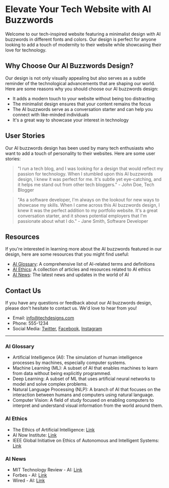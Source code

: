 <!--font:IBM Plex Sans-->

# Elevate Your Tech Website with AI Buzzwords

Welcome to our tech-inspired website featuring a minimalist design with AI buzzwords in different fonts and colors. Our design is perfect for anyone looking to add a touch of modernity to their website while showcasing their love for technology.

## Why Choose Our AI Buzzwords Design?

Our design is not only visually appealing but also serves as a subtle reminder of the technological advancements that are shaping our world. Here are some reasons why you should choose our AI buzzwords design:

- It adds a modern touch to your website without being too distracting
- The minimalist design ensures that your content remains the focus
- The AI buzzwords serve as a conversation starter and can help you connect with like-minded individuals
- It's a great way to showcase your interest in technology

## User Stories

Our AI buzzwords design has been used by many tech enthusiasts who want to add a touch of personality to their websites. Here are some user stories:

> "I run a tech blog, and I was looking for a design that would reflect my passion for technology. When I stumbled upon this AI buzzwords design, I knew it was perfect for me. It's subtle yet eye-catching, and it helps me stand out from other tech bloggers." - John Doe, Tech Blogger

> "As a software developer, I'm always on the lookout for new ways to showcase my skills. When I came across this AI buzzwords design, I knew it was the perfect addition to my portfolio website. It's a great conversation starter, and it shows potential employers that I'm passionate about what I do." - Jane Smith, Software Developer

## Resources

If you're interested in learning more about the AI buzzwords featured in our design, here are some resources that you might find useful:

- [AI Glossary](#ai-glossary): A comprehensive list of AI-related terms and definitions
- [AI Ethics](#ai-ethics): A collection of articles and resources related to AI ethics
- [AI News](#ai-news): The latest news and updates in the world of AI

## Contact Us

If you have any questions or feedback about our AI buzzwords design, please don't hesitate to contact us. We'd love to hear from you!

- Email: info@techdesigns.com
- Phone: 555-1234
- Social Media: [Twitter](#), [Facebook](#), [Instagram](#)

---

### AI Glossary

- Artificial Intelligence (AI): The simulation of human intelligence processes by machines, especially computer systems.
- Machine Learning (ML): A subset of AI that enables machines to learn from data without being explicitly programmed.
- Deep Learning: A subset of ML that uses artificial neural networks to model and solve complex problems.
- Natural Language Processing (NLP): A branch of AI that focuses on the interaction between humans and computers using natural language.
- Computer Vision: A field of study focused on enabling computers to interpret and understand visual information from the world around them.

### AI Ethics

- The Ethics of Artificial Intelligence: [Link](#)
- AI Now Institute: [Link](#)
- IEEE Global Initiative on Ethics of Autonomous and Intelligent Systems: [Link](#)

### AI News

- MIT Technology Review - AI: [Link](#)
- Forbes - AI: [Link](#)
- Wired - AI: [Link](#)

<!--

Write me content for website with wallpaper which alt text is:

"A minimalist design featuring AI-related buzzwords in different fonts and colors"

The name/title of the page should not be 1:1 copy of the alt text but rather a real content of the website which is using this wallpaper.

- Use markdown format 
- Start with heading
- Heading should be short and concise
- The content should look like a real website 
- The website should not be about the wallpaper, wallpaper is just a related background
- Heading should be contain work "wallpaper" or "background"
- Include real sections like references, contact, user stories, etc. use things relevant to the page purpose.
- Feel free to use structure like headings, bullets, numbering, blockquotes, paragraphs, horizontal lines, etc.
- You can use formatting like bold or _italic_
- You can include UTF-8 emojis
- Links should be only #hash anchors (and you can refer to the document itself)
- Do not include images


---


# AI Buzzwords Wallpaper for Your Tech-Related Website

Welcome to our tech-inspired website featuring a minimalist wallpaper design with AI buzzwords in different fonts and colors. This background is perfect for anyone looking to add a touch of modernity to their website while showcasing their love for technology.

## Why Choose Our AI Buzzwords Wallpaper?

Our wallpaper design is not only visually appealing but also serves as a subtle reminder of the technological advancements that are shaping our world. Here are some reasons why you should choose our AI buzzwords wallpaper:

- It adds a modern touch to your website without being too distracting
- The minimalist design ensures that your content remains the focus
- The AI buzzwords serve as a conversation starter and can help you connect with like-minded individuals
- It's a great way to showcase your interest in technology

## User Stories

Our AI buzzwords wallpaper has been used by many tech enthusiasts who want to add a touch of personality to their websites. Here are some user stories:

> "I run a tech blog, and I was looking for a wallpaper that would reflect my passion for technology. When I stumbled upon this AI buzzwords wallpaper, I knew it was perfect for me. It's subtle yet eye-catching, and it helps me stand out from other tech bloggers." - John Doe, Tech Blogger

> "As a software developer, I'm always on the lookout for new ways to showcase my skills. When I came across this AI buzzwords wallpaper, I knew it was the perfect addition to my portfolio website. It's a great conversation starter, and it shows potential employers that I'm passionate about what I do." - Jane Smith, Software Developer

## References

If you're interested in learning more about the AI buzzwords featured in our wallpaper design, here are some resources that you might find useful:

- [AI Glossary](#ai-glossary): A comprehensive list of AI-related terms and definitions
- [AI Ethics](#ai-ethics): A collection of articles and resources related to AI ethics
- [AI News](#ai-news): The latest news and updates in the world of AI

## Contact Us

If you have any questions or feedback about our AI buzzwords wallpaper, please don't hesitate to contact us. We'd love to hear from you!

- Email: info@techwallpapers.com
- Phone: 555-1234
- Social Media: [Twitter](#), [Facebook](#), [Instagram](#)

---

### AI Glossary

- Artificial Intelligence (AI): The simulation of human intelligence processes by machines, especially computer systems.
- Machine Learning (ML): A subset of AI that enables machines to learn from data without being explicitly programmed.
- Deep Learning: A subset of ML that uses artificial neural networks to model and solve complex problems.
- Natural Language Processing (NLP): A branch of AI that focuses on the interaction between humans and computers using natural language.
- Computer Vision: A field of study focused on enabling computers to interpret and understand visual information from the world around them.

### AI Ethics

- The Ethics of Artificial Intelligence: [Link](#)
- AI Now Institute: [Link](#)
- IEEE Global Initiative on Ethics of Autonomous and Intelligent Systems: [Link](#)

### AI News

- MIT Technology Review - AI: [Link](#)
- Forbes - AI: [Link](#)
- Wired - AI: [Link](#)


---


Heading should not include word "wallpaper". The website should not be about the wallpaper itself, wallpaper is just a related background, rewrite whole content.


---


# Elevate Your Tech Website with AI Buzzwords

Welcome to our tech-inspired website featuring a minimalist design with AI buzzwords in different fonts and colors. Our design is perfect for anyone looking to add a touch of modernity to their website while showcasing their love for technology.

## Why Choose Our AI Buzzwords Design?

Our design is not only visually appealing but also serves as a subtle reminder of the technological advancements that are shaping our world. Here are some reasons why you should choose our AI buzzwords design:

- It adds a modern touch to your website without being too distracting
- The minimalist design ensures that your content remains the focus
- The AI buzzwords serve as a conversation starter and can help you connect with like-minded individuals
- It's a great way to showcase your interest in technology

## User Stories

Our AI buzzwords design has been used by many tech enthusiasts who want to add a touch of personality to their websites. Here are some user stories:

> "I run a tech blog, and I was looking for a design that would reflect my passion for technology. When I stumbled upon this AI buzzwords design, I knew it was perfect for me. It's subtle yet eye-catching, and it helps me stand out from other tech bloggers." - John Doe, Tech Blogger

> "As a software developer, I'm always on the lookout for new ways to showcase my skills. When I came across this AI buzzwords design, I knew it was the perfect addition to my portfolio website. It's a great conversation starter, and it shows potential employers that I'm passionate about what I do." - Jane Smith, Software Developer

## Resources

If you're interested in learning more about the AI buzzwords featured in our design, here are some resources that you might find useful:

- [AI Glossary](#ai-glossary): A comprehensive list of AI-related terms and definitions
- [AI Ethics](#ai-ethics): A collection of articles and resources related to AI ethics
- [AI News](#ai-news): The latest news and updates in the world of AI

## Contact Us

If you have any questions or feedback about our AI buzzwords design, please don't hesitate to contact us. We'd love to hear from you!

- Email: info@techdesigns.com
- Phone: 555-1234
- Social Media: [Twitter](#), [Facebook](#), [Instagram](#)

---

### AI Glossary

- Artificial Intelligence (AI): The simulation of human intelligence processes by machines, especially computer systems.
- Machine Learning (ML): A subset of AI that enables machines to learn from data without being explicitly programmed.
- Deep Learning: A subset of ML that uses artificial neural networks to model and solve complex problems.
- Natural Language Processing (NLP): A branch of AI that focuses on the interaction between humans and computers using natural language.
- Computer Vision: A field of study focused on enabling computers to interpret and understand visual information from the world around them.

### AI Ethics

- The Ethics of Artificial Intelligence: [Link](#)
- AI Now Institute: [Link](#)
- IEEE Global Initiative on Ethics of Autonomous and Intelligent Systems: [Link](#)

### AI News

- MIT Technology Review - AI: [Link](#)
- Forbes - AI: [Link](#)
- Wired - AI: [Link](#)

-->
